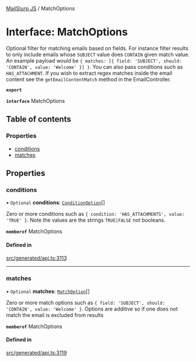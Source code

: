 [MailSlurp JS](../README.md) / MatchOptions

# Interface: MatchOptions

Optional filter for matching emails based on fields. For instance filter results to only include emails whose `SUBJECT` value does `CONTAIN` given match value. An example payload would be `{ matches: [{ field: 'SUBJECT', should: 'CONTAIN', value: 'Welcome' }] }`. You can also pass conditions such as `HAS_ATTACHMENT`. If you wish to extract regex matches inside the email content see the `getEmailContentMatch` method in the EmailController.

**`export`**

**`interface`** MatchOptions

## Table of contents

### Properties

- [conditions](MatchOptions.md#conditions)
- [matches](MatchOptions.md#matches)

## Properties

### conditions

• `Optional` **conditions**: [`ConditionOption`](ConditionOption.md)[]

Zero or more conditions such as `{ condition: 'HAS_ATTACHMENTS', value: 'TRUE' }`. Note the values are the strings `TRUE|FALSE` not booleans.

**`memberof`** MatchOptions

#### Defined in

[src/generated/api.ts:3113](https://github.com/mailslurp/mailslurp-client/blob/20b4039/src/generated/api.ts#L3113)

___

### matches

• `Optional` **matches**: [`MatchOption`](MatchOption.md)[]

Zero or more match options such as `{ field: 'SUBJECT', should: 'CONTAIN', value: 'Welcome' }`. Options are additive so if one does not match the email is excluded from results

**`memberof`** MatchOptions

#### Defined in

[src/generated/api.ts:3119](https://github.com/mailslurp/mailslurp-client/blob/20b4039/src/generated/api.ts#L3119)
